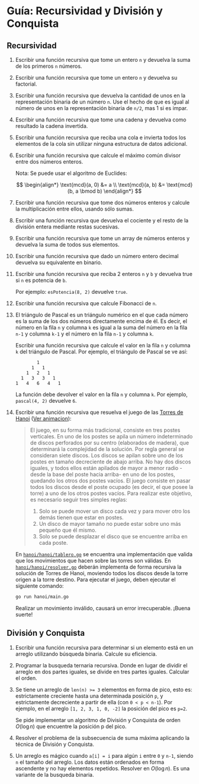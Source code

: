 # Guía: Recursividad y División y Conquista

## Recursividad

1. Escribir una función recursiva que tome un entero `n` y devuelva la suma de los primeros `n` números.

2. Escribir una función recursiva que tome un entero `n` y devuelva su factorial.

3. Escribir una función recursiva que devuelva la cantidad de unos en la representación binaria de un número `n`. Use el hecho de que es igual al número de unos en la representación binaria de `n/2`, mas 1 si es impar.

4. Escribir una función recursiva que tome una cadena y devuelva como resultado la cadena invertida.

5. Escribir una función recursiva que reciba una cola e invierta todos los elementos de la cola sin utilizar ninguna estructura de datos adicional.

6. Escribir una función recursiva que calcule el máximo común divisor entre dos números enteros.

   Nota: Se puede usar el algoritmo de Euclides:

   $$
   \begin{align*}
   \text{mcd}(a, 0) &= a \\
   \text{mcd}(a, b) &= \text{mcd}(b, a \bmod b)
   \end{align*}
   $$

7. Escribir una función recursiva que tome dos números enteros y calcule la multiplicación entre ellos, usando sólo sumas.

8. Escribir una función recursiva que devuelva el cociente y el resto de la división entera mediante restas sucesivas.

9. Escribir una función recursiva que tome un array de números enteros y devuelva la suma de todos sus elementos.

10. Escribir una función recursiva que dado un número entero decimal devuelva su equivalente en binario.

11. Escribir una función recursiva que reciba 2 enteros `n` y `b` y devuelva true si `n` es potencia de `b`.

    Por ejemplo: `esPotencia(8, 2)` devuelve `true`.

12. Escribir una función recursiva que calcule Fibonacci de `n`.

13. El triángulo de Pascal es un triángulo numérico en el que cada número es la suma de los dos números directamente encima de él. Es decir, el número en la fila `n` y columna `k` es igual a la suma del número en la fila `n-1` y columna `k-1` y el número en la fila `n-1` y columna `k`.

    Escribir una función recursiva que calcule el valor en la fila `n` y columna `k` del triángulo de Pascal. Por ejemplo, el triángulo de Pascal se ve así:

    ```text
            1
          1   1
        1   2   1
      1   3   3   1
    1   4   6   4   1
    ```

    La función debe devolver el valor en la fila `n` y columna `k`. Por ejemplo, `pascal(4, 2)` devuelve `6`.

14. Escribir una función recursiva que resuelva el juego de las [Torres de Hanoi](https://es.wikipedia.org/wiki/Torres_de_Hanói) ([Ver animacion](https://youtu.be/8XQmuPKOgy8?t=38)):

    > El juego, en su forma más tradicional, consiste en tres postes verticales. En uno de los postes se apila un número indeterminado de discos perforados por su centro (elaborados de madera), que determinará la complejidad de la solución. Por regla general se consideran siete discos. Los discos se apilan sobre uno de los postes en tamaño decreciente de abajo arriba. No hay dos discos iguales, y todos ellos están apilados de mayor a menor radio -desde la base del poste hacia arriba- en uno de los postes, quedando los otros dos postes vacíos. El juego consiste en pasar todos los discos desde el poste ocupado (es decir, el que posee la torre) a uno de los otros postes vacíos. Para realizar este objetivo, es necesario seguir tres simples reglas:
    >
    > 1. Solo se puede mover un disco cada vez y para mover otro los demás tienen que estar en postes.
    > 2. Un disco de mayor tamaño no puede estar sobre uno más pequeño que él mismo.
    > 3. Solo se puede desplazar el disco que se encuentre arriba en cada poste.

    En [`hanoi/hanoi/tablero.go`](hanoi/hanoi/tablero.go) se encuentra una implementación que valida que los movimientos que hacen sobre las torres son válidas. En [`hanoi/hanoi/resolver.go`](hanoi/hanoi/resolver.go) deberán implementa de forma recursiva la solución de Torres de Hanoi, moviendo todos los discos desde la torre origen a la torre destino. Para ejecutar el juego, deben ejecutar el siguiente comando:

    ```bash
    go run hanoi/main.go
    ```

    Realizar un movimiento inválido, causará un error irrecuperable. ¡Buena suerte!

## División y Conquista

1. Escribir una función recursiva para determinar si un elemento está en un arreglo utilizando búsqueda binaria. Calcule su eficiencia.

2. Programar la busqueda ternaria recursiva. Donde en lugar de dividir el arreglo en dos partes iguales, se divide en tres partes iguales. Calcular el orden.

3. Se tiene un arreglo de `len(n) >= 3` elementos en forma de pico, esto es: estrictamente creciente hasta una determinada posición `p`, y estrictamente decreciente a partir de ella (con `0 < p < n-1`). Por ejemplo, en el arreglo `[1, 2, 3, 1, 0, -2]` la posición del pico es `p=2`.

   Se pide implementar un algoritmo de División y Conquista de orden $O(\log{n})$ que encuentre la posición p del pico.

4. Resolver el problema de la subsecuencia de suma máxima aplicando la técnica de División y Conquista.

5. Un arreglo es mágico cuando `a[i] = i` para algún `i` entre `0` y `n-1`, siendo `n` el tamaño del arreglo. Los datos están ordenados en forma ascendente y no hay elementos repetidos. Resolver en $O(\log{n})$. Es una variante de la busqueda binaria.
